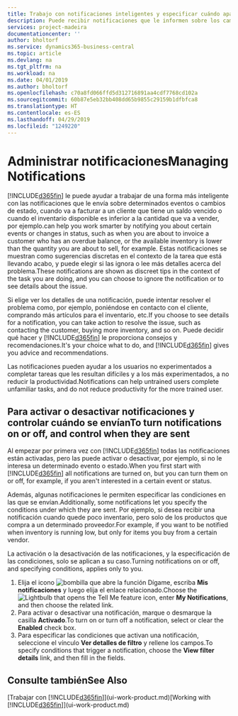 ```yaml
---
title: Trabajo con notificaciones inteligentes y especificar cuándo aparecen | Documentos de Microsoft
description: Puede recibir notificaciones que le informen sobre los cambios de estado o los eventos, por ejemplo, un saldo pendiente o inventario bajo.
services: project-madeira
documentationcenter: ''
author: bholtorf
ms.service: dynamics365-business-central
ms.topic: article
ms.devlang: na
ms.tgt_pltfrm: na
ms.workload: na
ms.date: 04/01/2019
ms.author: bholtorf
ms.openlocfilehash: c70a8fd066ffd5d312716891aa4cdf7768cd102a
ms.sourcegitcommit: 60b87e5eb32bb408dd65b9855c29159b1dfbfca8
ms.translationtype: HT
ms.contentlocale: es-ES
ms.lasthandoff: 04/29/2019
ms.locfileid: "1249220"
---
```

# <a name="managing-notifications"></a><span data-ttu-id="ca13c-103">Administrar notificaciones</span><span class="sxs-lookup"><span data-stu-id="ca13c-103">Managing Notifications</span></span>
[!INCLUDE[d365fin](includes/d365fin_md.md)] <span data-ttu-id="ca13c-104">le puede ayudar a trabajar de una forma más inteligente con las notificaciones que le envía sobre determinados eventos o cambios de estado, cuando va a facturar a un cliente que tiene un saldo vencido o cuando el inventario disponible es inferior a la cantidad que va a vender, por ejemplo.</span><span class="sxs-lookup"><span data-stu-id="ca13c-104">can help you work smarter by notifying you about certain events or changes in status, such as when you are about to invoice a customer who has an overdue balance, or the available inventory is lower than the quantity you are about to sell, for example.</span></span> <span data-ttu-id="ca13c-105">Estas notificaciones se muestran como sugerencias discretas en el contexto de la tarea que está llevando acabo, y puede elegir si las ignora o lee más detalles acerca del problema.</span><span class="sxs-lookup"><span data-stu-id="ca13c-105">These notifications are shown as discreet tips in the context of the task you are doing, and you can choose to ignore the notification or to see details about the issue.</span></span>  

<span data-ttu-id="ca13c-106">Si elige ver los detalles de una notificación, puede intentar resolver el problema como, por ejemplo, poniéndose en contacto con el cliente, comprando más artículos para el inventario, etc.</span><span class="sxs-lookup"><span data-stu-id="ca13c-106">If you choose to see details for a notification, you can take action to resolve the issue, such as contacting the customer, buying more inventory, and so on.</span></span> <span data-ttu-id="ca13c-107">Puede decidir qué hacer y [!INCLUDE[d365fin](includes/d365fin_md.md)] le proporciona consejos y recomendaciones.</span><span class="sxs-lookup"><span data-stu-id="ca13c-107">It's your choice what to do, and [!INCLUDE[d365fin](includes/d365fin_md.md)] gives you advice and recommendations.</span></span>  

<span data-ttu-id="ca13c-108">Las notificaciones pueden ayudar a los usuarios no experimentados a completar tareas que les resultan difíciles y a los más experimentados, a no reducir la productividad.</span><span class="sxs-lookup"><span data-stu-id="ca13c-108">Notifications can help untrained users complete unfamiliar tasks, and do not reduce productivity for the more trained user.</span></span>  

## <a name="to-turn-notifications-on-or-off-and-control-when-they-are-sent"></a><span data-ttu-id="ca13c-109">Para activar o desactivar notificaciones y controlar cuándo se envían</span><span class="sxs-lookup"><span data-stu-id="ca13c-109">To turn notifications on or off, and control when they are sent</span></span>
<span data-ttu-id="ca13c-110">Al empezar por primera vez con [!INCLUDE[d365fin](includes/d365fin_md.md)] todas las notificaciones están activadas, pero las puede activar o desactivar, por ejemplo, si no le interesa un determinado evento o estado.</span><span class="sxs-lookup"><span data-stu-id="ca13c-110">When you first start with [!INCLUDE[d365fin](includes/d365fin_md.md)] all notifications are turned on, but you can turn them on or off, for example, if you aren't interested in a certain event or status.</span></span>  

<span data-ttu-id="ca13c-111">Además, algunas notificaciones le permiten especificar las condiciones en las que se envían.</span><span class="sxs-lookup"><span data-stu-id="ca13c-111">Additionally, some notifications let you specify the conditions under which they are sent.</span></span> <span data-ttu-id="ca13c-112">Por ejemplo, si desea recibir una notificación cuando quede poco inventario, pero solo de los productos que compra a un determinado proveedor.</span><span class="sxs-lookup"><span data-stu-id="ca13c-112">For example, if you want to be notified when inventory is running low, but only for items you buy from a certain vendor.</span></span>  

<span data-ttu-id="ca13c-113">La activación o la desactivación de las notificaciones, y la especificación de las condiciones, solo se aplican a su caso.</span><span class="sxs-lookup"><span data-stu-id="ca13c-113">Turning notifications on or off, and specifying conditions, applies only to you.</span></span>  

1. <span data-ttu-id="ca13c-114">Elija el icono ![bombilla que abre la función Dígame](media/ui-search/search_small.png "Dígame que desea hacer"), escriba **Mis notificaciones** y luego elija el enlace relacionado.</span><span class="sxs-lookup"><span data-stu-id="ca13c-114">Choose the ![Lightbulb that opens the Tell Me feature](media/ui-search/search_small.png "Tell me what you want to do") icon, enter **My Notifications**, and then choose the related link.</span></span>
2. <span data-ttu-id="ca13c-115">Para activar o desactivar una notificación, marque o desmarque la casilla **Activado**.</span><span class="sxs-lookup"><span data-stu-id="ca13c-115">To turn on or turn off a notification, select or clear the **Enabled** check box.</span></span>
3. <span data-ttu-id="ca13c-116">Para especificar las condiciones que activan una notificación, seleccione el vínculo **Ver detalles de filtro** y rellene los campos.</span><span class="sxs-lookup"><span data-stu-id="ca13c-116">To specify conditions that trigger a notification, choose the **View filter details** link, and then fill in the fields.</span></span>  

## <a name="see-also"></a><span data-ttu-id="ca13c-117">Consulte también</span><span class="sxs-lookup"><span data-stu-id="ca13c-117">See Also</span></span>
<span data-ttu-id="ca13c-118">[Trabajar con [!INCLUDE[d365fin](includes/d365fin_md.md)]](ui-work-product.md)</span><span class="sxs-lookup"><span data-stu-id="ca13c-118">[Working with [!INCLUDE[d365fin](includes/d365fin_md.md)]](ui-work-product.md)</span></span>

